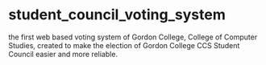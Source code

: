 # student_council_voting_system
the first web based voting system of Gordon College, College of Computer Studies, created to make the election of Gordon College CCS Student Council easier and more reliable. 
